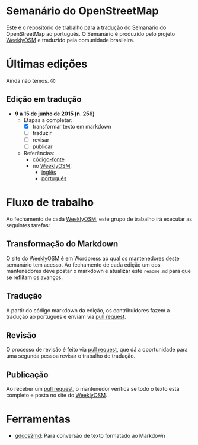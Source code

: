 # Semanário do OpenStreetMap

Este é o repositório de trabalho para a tradução do Semanário do OpenStreetMap ao português. O Semanário é produzido pelo projeto [WeeklyOSM] e traduzido pela comunidade brasileira.

# Últimas edições

Ainda não temos. :disappointed:

## Edição em tradução

* **9 a 15 de junho de 2015 (n. 256)**
  * Etapas a completar:
    * [x] transformar texto em markdown
    * [ ] traduzir
    * [ ] revisar
    * [ ] publicar
  * Referências:
    * [código-fonte](semanario-256.md)
    * no [WeeklyOSM]:
      * [inglês](http://www.weeklyosm.eu/archives/4205)
      * [português](http://www.weeklyosm.eu/pt/archives/4205)

# Fluxo de trabalho

Ao fechamento de cada [WeeklyOSM], este grupo de trabalho irá executar as seguintes tarefas:

## Transformação do Markdown

O site do [WeeklyOSM] é em Wordpress ao qual os mantenedores deste semanário tem acesso. Ao fechamento de cada edição um dos mantenedores deve postar o markdown e atualizar este `readme.md` para que se reflitam os avanços.

## Tradução

A partir do código markdown da edição, os contribuidores fazem a tradução ao português e enviam via [pull request].

## Revisão

O processo de revisão é feito via [pull request], que dá a oportunidade para uma segunda pessoa revisar o trabalho de tradução.

## Publicação

Ao receber um [pull request], o mantenedor verifica se todo o texto está completo e posta no site do [WeeklyOSM].

# Ferramentas

* [gdocs2md](https://github.com/mangini/gdocs2md): Para conversão de texto formatado ao Markdown


[WeeklyOSM]: weeklyosm.eu
[pull request]: https://help.github.com/articles/using-pull-requests
